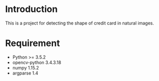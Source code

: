 # Introduction

This is a project for detecting the shape of credit card in natural images.

# Requirement

- Python >= 3.5.2
- opencv-python 3.4.3.18
- numpy 1.15.2
- argparse 1.4